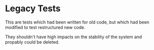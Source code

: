 # Legacy Tests

This are tests which had been written for old code, but which had been modified to test restructured new code.

They shouldn't have high impacts on the stability of the system and propably could be deleted.